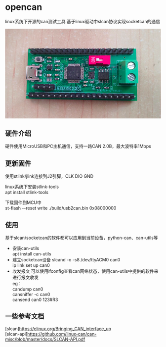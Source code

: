 
# opencan
linux系统下开源的can测试工具
基于linux驱动中slcan协议实现socketcan的通信  

![Image text](https://github.com/JiaDuo/opencan/blob/master/hardware/usb2can/hardware2.png)

## 硬件介绍  
硬件使用MicroUSB和PC主机通信，支持一路CAN 2.0B，最大波特率1Mbps
## 更新固件
使用stlink/jlink连接到J2引脚，CLK DIO GND  

linux系统下安装stlink-tools  
apt install stlink-tools  

下载固件到MCU中  
st-flash --reset write ./build/usb2can.bin 0x08000000  

## 使用
基于slcan/socketcan的软件都可以应用到当前设备，python-can、can-utils等     
* 安装can-utils  
apt install can-utils
* 建立socketcan设备
slcand -o -s8 /dev/ttyACM0 can0   
ip link set up can0
* 收发报文
可以使用ifconfig查看can网络状态，使用can-utils中提供的软件来进行报文收发  
eg：  
candump can0  
cansniffer -c can0  
cansend can0 123#R3  

## 一些参考文档
[slcan]https://elinux.org/Bringing_CAN_interface_up  
[slcan-api]https://github.com/linux-can/can-misc/blob/master/docs/SLCAN-API.pdf

